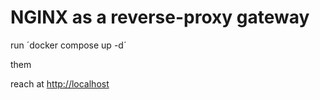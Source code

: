 # NGINX as a reverse-proxy gateway

run ´docker compose up -d´

them

reach at [http://localhost](http://localhost)
